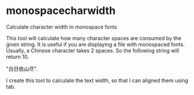 # monospacecharwidth
Calculate character width in monospace fonts

This tool will calculate how many character spaces are consumed by the given string. It is useful if you are displaying a file with monospaced fonts. 
Usually, a Chinese character takes 2 spaces. So the following string will return 10.

"白日依山尽".

I create this tool to calculate the text width, so that I can aligned them using tab.
